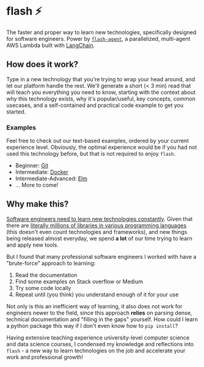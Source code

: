 # flash ⚡️
The faster and proper way to learn new technologies, specifically designed for software engineers. Power by [`flash-agent`](https://github.com/xoo-creative/flash-agent/tree/main), a parallelized, multi-agent AWS Lambda built with [LangChain](https://github.com/langchain-ai/langchain).

## How does it work?
Type in a new technology that you're trying to wrap your head around, and let our platform handle the rest. We'll generate a short (< 3 min) read that will teach you everything you need to know, starting with the context about why this technology exists, why it's popular/useful, key concepts, common usecases, and a self-contained and practical code example to get you started. 

### Examples
Feel free to check out our text-based examples, ordered by your current experience level. Obviously, the optimal experience would be if you had not used this technology before, but that is not required to enjoy `flash`.
- Beginner: [Git](./flash/text-examples/git/) 
- Intermediate: [Docker](./flash/text-examples/docker/)
- Intermediate-Advanced: [Elm](./flash/text-examples/elm/)
- ... More to come!
  
## Why make this?
[Software engineers need to learn new technologies constantly](https://www.reddit.com/r/AskEngineers/comments/t8qo2v/do_you_constantly_have_to_learn_new_stuff_as_a/). Given that there are [literally millions of libraries in various programming languages](https://www.codingem.com/what-is-a-library/) (this doesn't even count technologies and frameworks), and new things being released almost everyday, we spend **a lot** of our time trying to learn and apply new tools.

But I found that many professional software engineers I worked with have a "brute-force" approach to learning:
1. Read the documentation
2. Find some examples on Stack overflow or Medium
3. Try some code locally 
4. Repeat until (you think) you understand enough of it for your use

Not only is this an inefficient way of learning, it also does not work for engineers newer to the field, since this approach **relies** on parsing dense, technical documentation and "filling in the gaps" yourself. How could I learn a python package this way if I don't even know how to `pip install`?

Having extensive teaching experience university-level computer science and data science courses, I condensed my knowledge and reflections into `flash` - a new way to learn technologies on the job and accelerate your work and professional growth!
